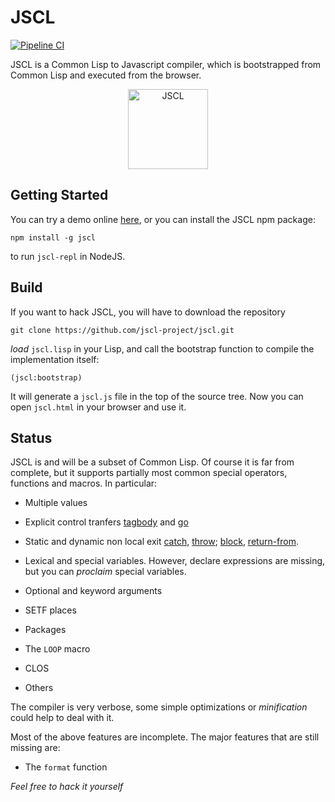# JSCL 

[![Pipeline CI](https://github.com/jscl-project/jscl/actions/workflows/main.yml/badge.svg)](https://github.com/jscl-project/jscl/actions/workflows/main.yml)

JSCL is a Common Lisp to Javascript compiler, which is bootstrapped
from Common Lisp and executed from the browser.

<p align="center">
  <a href="https://jscl-project.github.io/">
    <img src="logo/logo-128.png" alt="JSCL" title="JSCL" height="128" />
  </a>
</p>


## Getting Started

You can try a demo online [here](https://jscl-project.github.io/), or
you can install the JSCL npm package:

    npm install -g jscl
    
to run `jscl-repl` in NodeJS.


## Build

If you want to hack JSCL, you will have to download the repository

    git clone https://github.com/jscl-project/jscl.git

*load* `jscl.lisp` in your Lisp, and call the bootstrap function to
compile the implementation itself:

    (jscl:bootstrap)

It will generate a `jscl.js` file in the top of the source tree. Now
you can open `jscl.html` in your browser and use it.


## Status

JSCL is and will be a subset of Common Lisp. Of course it is far from
complete, but it supports partially most common special operators,
functions and macros. In particular:

- Multiple values

- Explicit control tranfers
  [tagbody](http://www.lispworks.com/documentation/HyperSpec/Body/s_tagbod.htm)
  and [go](http://www.lispworks.com/documentation/HyperSpec/Body/s_go.htm)

- Static and dynamic non local exit [catch](http://www.lispworks.com/documentation/HyperSpec/Body/s_catch.htm), 
  [throw](http://www.lispworks.com/documentation/HyperSpec/Body/s_throw.htm); 
  [block](http://www.lispworks.com/documentation/HyperSpec/Body/s_block.htm),
  [return-from](http://www.lispworks.com/documentation/HyperSpec/Body/s_ret_fr.htm).

- Lexical and special variables. However, declare expressions are
  missing, but you can *proclaim* special variables.

- Optional and keyword arguments

- SETF places

- Packages

- The `LOOP` macro

- CLOS

- Others

The compiler is very verbose, some simple optimizations or
*minification* could help to deal with it.

Most of the above features are incomplete. The major features that are still missing are:

- The `format` function

*Feel free to hack it yourself*
